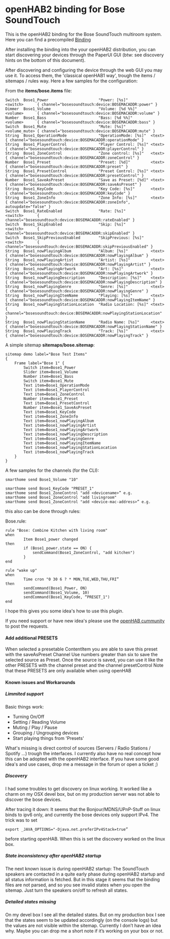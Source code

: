 # openHAB2 binding for Bose SoundTouch

This is the openHAB2 binding for the Bose SoundTouch multiroom system.
Here you can find a precompiled [Binding](https://github.com/marvkis/org.openhab.binding.bosesoundtouch-dist)

After installing the binding into the your openHAB2 distribution, you can start discovering your devices through the PaperUI GUI (btw: see discovery hints on the bottom of this document).

After discovering and configuring the device through the web GUI you may use it. To access them, the 'classical openHAB1 way', trough the items / sitemaps / rules way. Here a few samples for the configuration:

From the **items/bose.items** file:
```
Switch  Bose1_Power                      "Power: [%s]"          <switch>      { channel="bosesoundtouch:device:BOSEMACADDR:power" }
Dimmer  Bose1_Volume                     "Volume: [%d %%]"      <volume>      { channel="bosesoundtouch:device:BOSEMACADDR:volume" }
Number  Bose1_Bass                       "Bass: [%d %%]"        <volume>      { channel="bosesoundtouch:device:BOSEMACADDR:bass" }
Switch  Bose1_Mute                       "Mute: [%s]"           <volume_mute> { channel="bosesoundtouch:device:BOSEMACADDR:mute" }
String  Bose1_OperationMode              "OperationMode: [%s]"  <text>        { channel="bosesoundtouch:device:BOSEMACADDR:operationMode" }
String  Bose1_PlayerControl              "Player Control: [%s]" <text>        { channel="bosesoundtouch:device:BOSEMACADDR:playerControl" }
String  Bose1_ZoneControl                "Zone control: [%s]"   <text>        { channel="bosesoundtouch:device:BOSEMACADDR:zoneControl" }
Number  Bose1_Preset                     "Preset: [%d]"         <text>        { channel="bosesoundtouch:device:BOSEMACADDR:preset" }
String  Bose1_PresetControl              "Preset Control: [%s]" <text>        { channel="bosesoundtouch:device:BOSEMACADDR:presetControl" }
Number  Bose1_SaveAsPreset               "Save as Preset: [%d]" <text>        { channel="bosesoundtouch:device:BOSEMACADDR:saveAsPreset" }
String  Bose1_KeyCode                    "Key Code: [%s]"       <text>        { channel="bosesoundtouch:device:BOSEMACADDR:keyCode" }
String  Bose1_ZoneInfo                   "Zone Info: [%s]"      <text>        { channel="bosesoundtouch:device:BOSEMACADDR:zoneInfo", autoupdate="false" }
Switch  Bose1_RateEnabled                "Rate: [%s]"           <switch>      { channel="bosesoundtouch:device:BOSEMACADDR:rateEnabled" }
Switch  Bose1_SkipEnabled                "Skip: [%s]"           <switch>      { channel="bosesoundtouch:device:BOSEMACADDR:skipEnabled" }
Switch  Bose1_SkipPreviousEnabled        "SkipPrevious: [%s]"   <switch>      { channel="bosesoundtouch:device:BOSEMACADDR:skipPreviousEnabled" }
String  Bose1_nowPlayingAlbum            "Album: [%s]"          <text>        { channel="bosesoundtouch:device:BOSEMACADDR:nowPlayingAlbum" }
String  Bose1_nowPlayingArtist           "Artist: [%s]"         <text>        { channel="bosesoundtouch:device:BOSEMACADDR:nowPlayingArtist" }
String  Bose1_nowPlayingArtwork          "Art: [%s]"            <text>        { channel="bosesoundtouch:device:BOSEMACADDR:nowPlayingArtwork" }
String  Bose1_nowPlayingDescription      "Description: [%s]"    <text>        { channel="bosesoundtouch:device:BOSEMACADDR:nowPlayingDescription" }
String  Bose1_nowPlayingGenre            "Genre: [%s]"          <text>        { channel="bosesoundtouch:device:BOSEMACADDR:nowPlayingGenre" }
String  Bose1_nowPlayingItemName         "Playing: [%s]"        <text>        { channel="bosesoundtouch:device:BOSEMACADDR:nowPlayingItemName" }
String  Bose1_nowPlayingStationLocation  "Radio Location: [%s]" <text>        { channel="bosesoundtouch:device:BOSEMACADDR:nowPlayingStationLocation" }
String  Bose1_nowPlayingStationName      "Radio Name: [%s]"     <text>        { channel="bosesoundtouch:device:BOSEMACADDR:nowPlayingStationName" }
String  Bose1_nowPlayingTrack            "Track: [%s]"          <text>        { channel="bosesoundtouch:device:BOSEMACADDR:nowPlayingTrack" }
```

A simple sitemap **sitemaps/bose.sitemap**:

```
sitemap demo label="Bose Test Items"
{
	Frame label="Bose 1" {
        Switch item=Bose1_Power
		Slider item=Bose1_Volume
		Number item=Bose1_Bass
		Switch item=Bose1_Mute
		Text item=Bose1_OperationMode
		Text item=Bose1_PlayerControl
		Text item=Bose1_ZoneControl
		Number item=Bose1_Preset
		Text item=Bose1_PresetControl
		Number item=Bose1_SaveAsPreset
		Text item=Bose1_KeyCode
		Text item=Bose1_ZoneInfo
		Text item=Bose1_nowPlayingAlbum
		Text item=Bose1_nowPlayingArtist
		Text item=Bose1_nowPlayingArtwork
		Text item=Bose1_nowPlayingDescription
		Text item=Bose1_nowPlayingGenre
		Text item=Bose1_nowPlayingItemName
		Text item=Bose1_nowPlayingStationLocation
		Text item=Bose1_nowPlayingTrack
	}
}
```

A few samples for the channels (for the CLI):
```
smarthome send Bose1_Volume "10"

smarthome send Bose1_KeyCode "PRESET_1"
smarthome send Bose1_ZoneControl "add <devicename>” e.g.
smarthome send Bose1_ZoneControl "add livingroom"
smarthome send Bose1_ZoneControl "add <device-mac-address>” e.g.
```
this also can be done through rules:

Bose.rule:
```
rule "Bose: Combine Kitchen with living room"
when
		Item Bose1_power changed
then
		if (Bose1_power.state == ON) {
			sendCommand(Bose1_ZoneControl, "add kitchen")
		}
end

rule "wake up"
when
		Time cron "0 30 6 ? * MON,TUE,WED,THU,FRI”
then
		sendCommand(Bose1_Power, ON)
		sendCommand(Bose1_Volume, 10)
		sendCommand(Bose1_KeyCode, “PRESET_1")
end
```

I hope this gives you some idea's how to use this plugin.

If you need support or have new idea's please use the [openHAB cummunity](https://community.openhab.org/t/bose-soundtouch-binding/5678) to post the requests.

#### Add additional PRESETS

When selected a presetable ContentItem you are able to save this preset with the saveAsPreset Channel
Use numbers greater than six to save the selected source as Preset.
Once the source is saved, you can use it like the other PRESETS with the channel preset and the channel presetControl
Note that these PRESETS are only available when using openHAB

#### Known issues and Workarounds

##### Limmited support

Basic things work:

 * Turning On/Off
 * Setting / Reading Volume
 * Muting / Play / Pause
 * Grouping / Ungrouping devices
 * Start playing things from 'Presets'

What's missing is direct control of sources (Servers / Radio Stations / Spotify ...)  trough the interfaces. I currently also have no real concept how this can be adopted with the openHAB2 interface. If you have some good idea's and use cases, drop me a message in the forum or open a ticket ;)

##### Discovery
I had some troubles to get discovery on linux working. It worked like a charm on my OSX devel box, but on my production server was not able to discover the bose devices.

After tracing it down: It seems that the Bonjour/MDNS/UPnP-Stuff on linux binds to ipv6 only, and currently the bose devices only support IPv4. The trick was to set
```shell
export _JAVA_OPTIONS="-Djava.net.preferIPv4Stack=true”
```
before starting openHAB. When this is set the discovery worked on the linux box.

##### State inconsistency after openHAB2 startup
The next known issue is during openHAB2 startup:
The SoundTouch speakers are contacted in a quite early phase during openHAB2 startup and all status information is fetched. But in this stage it seems that the binding files are not parsed, and so you see invalid states when you open the sitemap. Just turn the speakers on/off to refresh all states.

##### Detailed states missing
On my devel box I see all the detailed states. But on my production box I see that the states seem to be updated accordingly (on the console logs) but the values are not visible within the sitemap. Currently I don’t have an idea why. Maybe you can drop me a short note if it’s working on your box or not.
